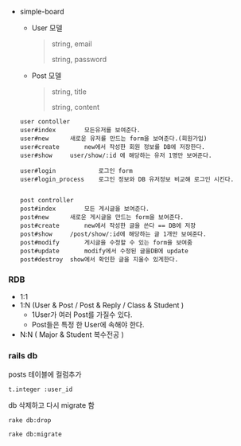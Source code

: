 

- simple-board

  - User 모델

    > string, email
    >
    > string, password


  - Post 모델

    > string, title
    >
    > string, content

  ```
  user contoller
  user#index		모든유저를 보여준다.
  user#new		새로운 유저를 만드는 form을 보여준다.(회원가입)
  user#create		new에서 작성한 회원 정보를 DB에 저장한다.
  user#show		user/show/:id 에 해당하는 유저 1명만 보여준다.

  user#login			로그인 form
  user#login_process 	로그인 정보와 DB 유저정보 비교해 로그인 시킨다.


  post controller	
  post#index		모든 게시글을 보여준다.
  post#new		새로운 게시글을 만드는 form을 보여준다.
  post#create		new에서 작성한 글을 쓴다 == DB에 저장
  post#show		/post/show/:id에 해당하는 글 1개만 보여준다.
  post#modify		게시글을 수정할 수 있는 form을 보여줌
  post#update		modify에서 수정된 글을DB에 update
  post#destroy	show에서 확인한 글을 지울수 있게한다.

  ```

### RDB 

- 1:1
- 1:N (User & Post / Post & Reply / Class & Student )
  - 1User가 여러 Post를 가질수 있다.
  - Post들은 특정 한 User에 속해야 한다.
- N:N ( Major & Student 복수전공 )



### rails db

posts 테이블에 컬럼추가

`t.integer :user_id`

db 삭제하고 다시 migrate 함

`rake db:drop`

`rake db:migrate`



